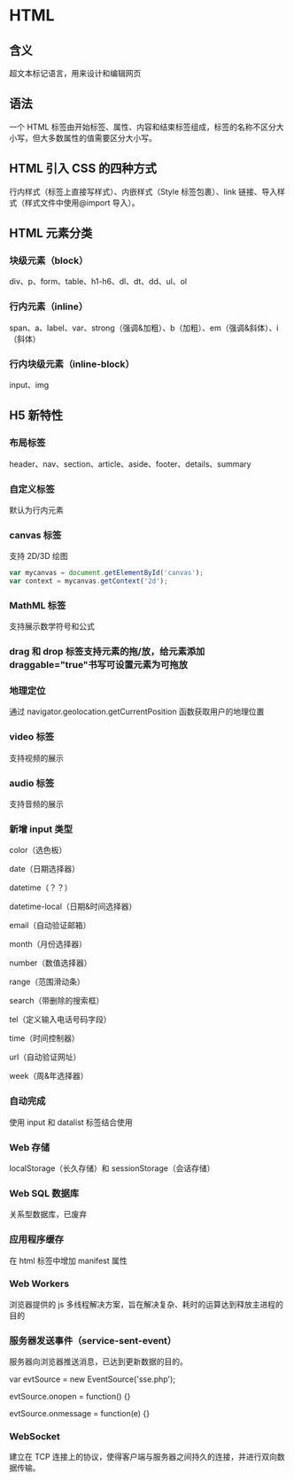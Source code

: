 # HTML

## 含义

超文本标记语言，用来设计和编辑网页

## 语法

一个 HTML 标签由开始标签、属性、内容和结束标签组成，标签的名称不区分大小写，但大多数属性的值需要区分大小写。

## HTML 引入 CSS 的四种方式

行内样式（标签上直接写样式）、内嵌样式（Style 标签包裹）、link 链接、导入样式（样式文件中使用@import 导入）。

## HTML 元素分类

### 块级元素（block）

div、p、form、table、h1-h6、dl、dt、dd、ul、ol

### 行内元素（inline）

span、a、label、var、strong（强调&加粗）、b（加粗）、em（强调&斜体）、i（斜体）

### 行内块级元素（inline-block）

input、img

## H5 新特性

### 布局标签

header、nav、section、article、aside、footer、details、summary

### 自定义标签

默认为行内元素

### canvas 标签

支持 2D/3D 绘图

```javascript
var mycanvas = document.getElementById('canvas');
var context = mycanvas.getContext('2d');
```

### MathML 标签

支持展示数学符号和公式

### drag 和 drop 标签支持元素的拖/放，给元素添加 draggable="true"书写可设置元素为可拖放

### 地理定位

通过 navigator.geolocation.getCurrentPosition 函数获取用户的地理位置

### video 标签

支持视频的展示

### audio 标签

支持音频的展示

### 新增 input 类型

color（选色板）

date（日期选择器）

datetime（？？）

datetime-local（日期&时间选择器）

email（自动验证邮箱）

month（月份选择器）

number（数值选择器）

range（范围滑动条）

search（带删除的搜索框）

tel（定义输入电话号码字段）

time（时间控制器）

url（自动验证网址）

week（周&年选择器）

### 自动完成

使用 input 和 datalist 标签结合使用

### Web 存储

localStorage（长久存储）和 sessionStorage（会话存储）

### Web SQL 数据库

关系型数据库，已废弃

### 应用程序缓存

在 html 标签中增加 manifest 属性

### Web Workers

浏览器提供的 js 多线程解决方案，旨在解决复杂、耗时的运算达到释放主进程的目的

### 服务器发送事件（service-sent-event）

服务器向浏览器推送消息，已达到更新数据的目的。

var evtSource = new EventSource('sse.php');

evtSource.onopen = function() {}

evtSource.onmessage = function(e) {}

### WebSocket

建立在 TCP 连接上的协议，使得客户端与服务器之间持久的连接，并进行双向数据传输。
